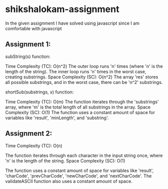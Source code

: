 # shikshalokam-assignment
In the given assignment I have solved using javascript since I am comfortable with javascript
## Assignment 1:
subString(s) function:

Time Complexity (TC): O(n^2)
The outer loop runs 'n' times (where 'n' is the length of the string).
The inner loop runs 'n' times in the worst case, creating substrings.
Space Complexity (SC): O(n^2)
The array 'res' stores all possible substrings, and in the worst case, there can be 'n^2' substrings.

shortSub(substrings, x) function:

Time Complexity (TC): O(m)
The function iterates through the 'substrings' array, where 'm' is the total length of all substrings in the array.
Space Complexity (SC): O(1)
The function uses a constant amount of space for variables like 'result', 'minLength', and 'substring'.

## Assignment 2:
Time Complexity (TC): O(n)

The function iterates through each character in the input string once, where 'n' is the length of the string.
Space Complexity (SC): O(1)

The function uses a constant amount of space for variables like 'result', 'charCode', 'prevCharCode', 'newCharCode', and 'nextCharCode'.
The validateASCII function also uses a constant amount of space.
